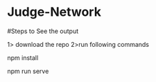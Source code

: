# Judge-Network

#Steps to See the output

1> download the repo
2>run following commands

npm install

npm run serve
